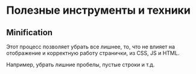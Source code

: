 # Полезные инструменты и техники

## Minification

Этот процесс позволяет убрать все лишнее, то, что не влияет на отображение и корректную работу странички, из CSS, JS и HTML.

Например, убрать лишние пробелы, пустые строки и т.д.
